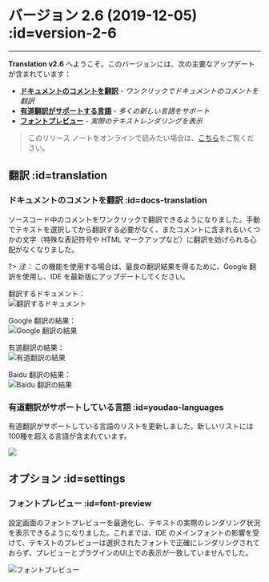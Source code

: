 # バージョン 2.6 (2019-12-05) :id=version-2-6

---

**Translation v2.6** へようこそ。このバージョンには、次の主要なアップデートが含まれています：

- [**ドキュメントのコメントを翻訳**](#docs-translation) - _ワンクリックでドキュメントのコメントを翻訳_
- [**有道翻訳がサポートする言語**](#youdao-languages) - _多くの新しい言語をサポート_
- [**フォントプレビュー**](#font-preview) - _実際のテキストレンダリングを表示_

> このリリース ノートをオンラインで読みたい場合は、[こちら](#/ja/updates ':ignore :target=_blank')をご覧ください。

## 翻訳 :id=translation
### ドキュメントのコメントを翻訳 :id=docs-translation

ソースコード中のコメントをワンクリックで翻訳できるようになりました。手動でテキストを選択してから翻訳する必要がなく、またコメントに含まれるいくつかの文字（特殊な表記符号や HTML マークアップなど）に翻訳を妨げられる心配がなくなりました。

?> _注：_ この機能を使用する場合は、最良の翻訳結果を得るために、Google 翻訳を使用し、IDE を最新版にアップデートしてください。

翻訳するドキュメント：  
![翻訳するドキュメント](/updates/img/v2_6/doc_code.png)

Google 翻訳の結果：  
![Google 翻訳の結果](/updates/img/v2_6/doc_google.gif)

有道翻訳の結果：  
![有道翻訳の結果](/updates/img/v2_6/doc_youdao.png)

Baidu 翻訳の結果：  
![Baidu 翻訳の結果](/updates/img/v2_6/doc_baidu.png)

### 有道翻訳がサポートしている言語 :id=youdao-languages

有道翻訳がサポートしている言語のリストを更新しました。新しいリストには100種を超える言語が含まれています。

![](/updates/img/v2_6/languages.gif)

## オプション :id=settings
### フォントプレビュー :id=font-preview

設定画面のフォントプレビューを最適化し、テキストの実際のレンダリング状況を表示できるようになりました。これまでは、IDE のメインフォントの影響を受けて、テキストのプレビューは選択されたフォントで正確にレンダリングされておらず、プレビューとプラグインのUI上での表示が一致していませんでした。

![フォントプレビュー](/updates/img/v2_6/font.gif)